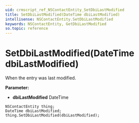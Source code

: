 ```yaml
---
uid: crmscript_ref_NSContactEntity_SetDbiLastModified
title: SetDbiLastModified(DateTime dbiLastModified)
intellisense: NSContactEntity.SetDbiLastModified
keywords: NSContactEntity, GetDbiLastModified
so.topic: reference
---
```


# SetDbiLastModified(DateTime dbiLastModified)

When the entry was last modified.

**Parameter:** 
* **dbiLastModified** DateTime

```crmscript
NSContactEntity thing;
DateTime dbiLastModified;
thing.SetDbiLastModified(dbiLastModified);
```

